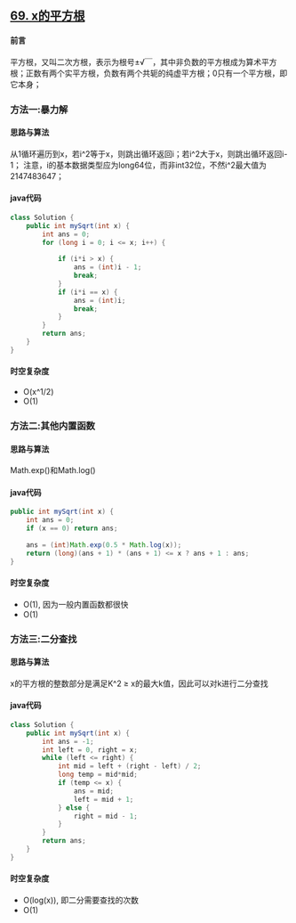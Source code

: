 ## [69\. x的平方根](https://leetcode.cn/problems/sqrtx/)
#### 前言
平方根，又叫二次方根，表示为根号±√￣，其中非负数的平方根成为算术平方根；正数有两个实平方根，负数有两个共轭的纯虚平方根；0只有一个平方根，即它本身；
### 方法一:暴力解
#### 思路与算法
从1循环遍历到x，若i^2等于x，则跳出循环返回i；若i^2大于x，则跳出循环返回i-1；
注意，i的基本数据类型应为long64位，而非int32位，不然i^2最大值为2147483647；
#### java代码
``` java
class Solution {
    public int mySqrt(int x) {
        int ans = 0;
        for (long i = 0; i <= x; i++) {
            
            if (i*i > x) {
                ans = (int)i - 1;
                break;
            } 
            if (i*i == x) {
                ans = (int)i;
                break;
            }
        }
        return ans;
    }
}
```
#### 时空复杂度
- O(x^1/2)
- O(1)

### 方法二:其他内置函数
#### 思路与算法
Math.exp()和Math.log()
#### java代码
``` java
public int mySqrt(int x) {
    int ans = 0;
    if (x == 0) return ans;
    
    ans = (int)Math.exp(0.5 * Math.log(x));
    return (long)(ans + 1) * (ans + 1) <= x ? ans + 1 : ans;
}
```
#### 时空复杂度
- O(1), 因为一般内置函数都很快
- O(1)

### 方法三:二分查找
#### 思路与算法
x的平方根的整数部分是满足K^2 ≥ x的最大k值，因此可以对k进行二分查找
#### java代码
``` java
class Solution {
    public int mySqrt(int x) {
        int ans = -1;
        int left = 0, right = x;
        while (left <= right) {
            int mid = left + (right - left) / 2;
            long temp = mid*mid;
            if (temp <= x) {
                ans = mid;
                left = mid + 1;
            } else {
                right = mid - 1;
            }
        }
        return ans;
    }
}
```
#### 时空复杂度
- O(log(x)), 即二分需要查找的次数
- O(1)
